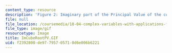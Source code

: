 ```yaml
---
content_type: resource
description: 'Figure 2: Imaginary part of the Principal Value of the cube root.'
file: null
file_location: /coursemedia/18-04-complex-variables-with-applications-fall-1999/f2392800de97795705710d6e006b6221_ImCubeRootPV.GIF
file_type: image/gif
resourcetype: Image
title: ImCubeRootPV.GIF
uid: f2392800-de97-7957-0571-0d6e006b6221
---
```

